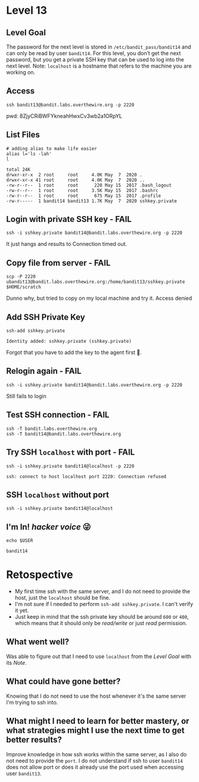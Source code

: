# Level 13

## Level Goal
The password for the next level is stored in `/etc/bandit_pass/bandit14` and can only be read by user `bandit14`. For this level, you don’t get the next password, but you get a private SSH key that can be used to log into the next level. Note: `localhost` is a hostname that refers to the machine you are working on.

## Access
```
ssh bandit13@bandit.labs.overthewire.org -p 2220
```
pwd: 8ZjyCRiBWFYkneahHwxCv3wb2a1ORpYL

## List Files
```
# adding alias to make life easier
alias l='ls -lah'
l

total 24K
drwxr-xr-x  2 root     root     4.0K May  7  2020 .
drwxr-xr-x 41 root     root     4.0K May  7  2020 ..
-rw-r--r--  1 root     root      220 May 15  2017 .bash_logout
-rw-r--r--  1 root     root     3.5K May 15  2017 .bashrc
-rw-r--r--  1 root     root      675 May 15  2017 .profile
-rw-r-----  1 bandit14 bandit13 1.7K May  7  2020 sshkey.private
```

## Login with private SSH key - FAIL
```
ssh -i sshkey.private bandit14@bandit.labs.overthewire.org -p 2220
```
It just hangs and results to Connection timed out.

## Copy file from server - FAIL
```
scp -P 2220 ubandit13@bandit.labs.overthewire.org:/home/bandit13/sshkey.private $HOME/scratch
```
Dunno why, but tried to copy on my local machine and try it. Access denied

## Add SSH Private Key
```
ssh-add sshkey.private

Identity added: sshkey.private (sshkey.private)
```
Forgot that you have to add the key to the agent first 🤦.

## Relogin again - FAIL
```
ssh -i sshkey.private bandit14@bandit.labs.overthewire.org -p 2220
```
Still fails to login

## Test SSH connection - FAIL
```
ssh -T bandit.labs.overthewire.org
ssh -T bandit14@bandit.labs.overthewire.org
```

## Try SSH `localhost` with port - FAIL
```
ssh -i sshkey.private bandit14@localhost -p 2220

ssh: connect to host localhost port 2220: Connection refused
```
## SSH `localhost` without port
```
ssh -i sshkey.private bandit14@localhost
```

## I'm In! *hacker voice* 😜
```
echo $USER

bandit14
```

# Retospective
* My first time ssh with the same server, and I do not need to provide the host, just the `localhost` should be fine.
* I'm not sure if I needed to perform `ssh-add sshkey.private`. I can't verify it yet.
* Just keep in mind that the ssh private key should be around `600` or `400`, which means that it should only be *read/write* or just *read* permission.

## What went well?
Was able to figure out that I need to use `localhost` from the *Level Goal* with its *Note*.

## What could have gone better?
Knowing that I do not need to use the host whenever it's the same server I'm trying to ssh into.

## What might I need to learn for better mastery, or what strategies might I use the next time to get better results?
Improve knowledge in how ssh works within the same server, as I also do not need to provide the `port`. I do not understand if ssh to user `bandit14` does not allow port or does it already use the port used when accessing user `bandit13`.
